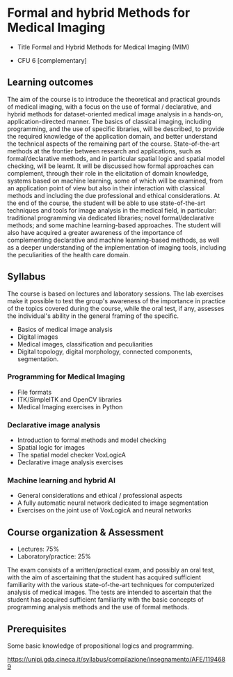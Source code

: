 # Formal and hybrid Methods for Medical Imaging

- Title
Formal and Hybrid Methods for Medical Imaging (MIM)


- CFU
6 [complementary]




## Learning outcomes 
The aim of the course is to introduce the theoretical and practical grounds of medical imaging, with a focus on the use of formal / declarative, and hybrid methods for dataset-oriented medical image analysis in a hands-on, application-directed manner. The basics of classical imaging, including programming, and the use of specific libraries, will be described, to provide the required knowledge of the application domain, and better understand the technical aspects of the remaining part of the course. State-of-the-art methods at the frontier between research and applications, such as formal/declarative methods, and in particular spatial logic and spatial model checking, will be learnt. It will be discussed how formal approaches can complement, through their role in the elicitation of domain knowledge, systems based on machine learning, some of which will be examined, from an application point of view but also in their interaction with classical methods and including the due professional and ethical considerations.
At the end of the course, the student will be able to use state-of-the-art techniques and tools for image analysis in the medical field, in particular: traditional programming via dedicated libraries; novel formal/declarative methods; and some machine learning-based approaches. The student will also have acquired a greater awareness of the importance of complementing declarative and machine learning-based methods, as well as a deeper understanding of the implementation of imaging tools, including the peculiarities of the health care domain.


## Syllabus 
The course is based on lectures and laboratory sessions. The lab exercises make it possible to test the group's awareness of the importance in practice of the topics covered during the course, while the oral test, if any, assesses the individual's ability in the general framing of the specific.

- Basics of medical image analysis
- Digital images
- Medical images, classification and peculiarities
- Digital topology, digital morphology, connected components, segmentation.


### Programming for Medical Imaging 
- File formats
- ITK/SimpleITK and OpenCV libraries
- Medical Imaging exercises in Python


### Declarative image analysis
- Introduction to formal methods and model checking
- Spatial logic for images
- The spatial model checker VoxLogicA
- Declarative image analysis exercises


### Machine learning and hybrid AI

- General considerations and ethical / professional aspects
- A fully automatic neural network dedicated to image segmentation
- Exercises on the joint use of VoxLogicA and neural networks




## Course organization & Assessment


-	Lectures: 75%
-	Laboratory/practice: 25%


The exam consists of a written/practical exam, and possibly an oral test, with the aim of ascertaining that the student has acquired sufficient familiarity with the various state-of-the-art techniques for computerized analysis of medical images. The tests are intended to ascertain that the student has acquired sufficient familiarity with the basic concepts of programming analysis methods and the use of formal methods.


## Prerequisites 


Some basic knowledge of propositional logics and programming. 


https://unipi.gda.cineca.it/syllabus/compilazione/insegnamento/AFE/1194689